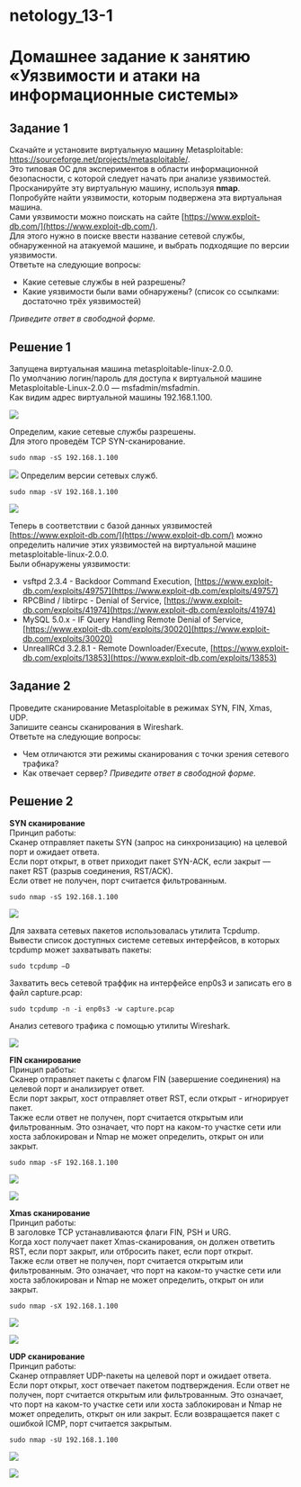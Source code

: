 # netology_13-1

# Домашнее задание к занятию «Уязвимости и атаки на информационные системы»

## Задание 1

Скачайте и установите виртуальную машину Metasploitable: https://sourceforge.net/projects/metasploitable/.  
Это типовая ОС для экспериментов в области информационной безопасности, с которой следует начать при анализе уязвимостей.  
Просканируйте эту виртуальную машину, используя **nmap**.  
Попробуйте найти уязвимости, которым подвержена эта виртуальная машина.  
Сами уязвимости можно поискать на сайте [https://www.exploit-db.com/](https://www.exploit-db.com/).  
Для этого нужно в поиске ввести название сетевой службы, обнаруженной на атакуемой машине, и выбрать подходящие по версии уязвимости.  
Ответьте на следующие вопросы:
* Какие сетевые службы в ней разрешены?
* Какие уязвимости были вами обнаружены? (список со ссылками: достаточно трёх уязвимостей)

*Приведите ответ в свободной форме.*

## Решение 1

Запущена виртуальная машина metasploitable-linux-2.0.0.  
По умолчанию логин/пароль для доступа к виртуальной машине Metasploitable-Linux-2.0.0 — msfadmin/msfadmin.  
Как видим адрес виртуальной машины 192.168.1.100.

![](https://github.com/eskin-igor/netology_13-1/blob/main/13-1/13-01-01-01.JPG)
 
Определим, какие сетевые службы разрешены.  
Для этого проведём TCP SYN-сканирование.
```
sudo nmap -sS 192.168.1.100
```
![](https://github.com/eskin-igor/netology_13-1/blob/main/13-1/13-01-01-02.JPG)
Определим версии сетевых служб.
```
sudo nmap -sV 192.168.1.100
```
![](https://github.com/eskin-igor/netology_13-1/blob/main/13-1/13-01-01-03.JPG)

Теперь в соответствии с базой данных уязвимостей [https://www.exploit-db.com/](https://www.exploit-db.com/) можно определить наличие этих уязвимостей на виртуальной машине metasploitable-linux-2.0.0.  
Были обнаружены уязвимости:
* vsftpd 2.3.4 - Backdoor Command Execution, [https://www.exploit-db.com/exploits/49757](https://www.exploit-db.com/exploits/49757) 
* RPCBind / libtirpc - Denial of Service, [https://www.exploit-db.com/exploits/41974](https://www.exploit-db.com/exploits/41974) 
* MySQL 5.0.x - IF Query Handling Remote Denial of Service, [https://www.exploit-db.com/exploits/30020](https://www.exploit-db.com/exploits/30020)
* UnrealIRCd 3.2.8.1 - Remote Downloader/Execute, [https://www.exploit-db.com/exploits/13853](https://www.exploit-db.com/exploits/13853)

## Задание 2

Проведите сканирование Metasploitable в режимах SYN, FIN, Xmas, UDP.  
Запишите сеансы сканирования в Wireshark.  
Ответьте на следующие вопросы:
* Чем отличаются эти режимы сканирования с точки зрения сетевого трафика?
* Как отвечает сервер?
*Приведите ответ в свободной форме*.

## Решение 2

**SYN сканирование**  
Принцип работы:  
Cканер отправляет пакеты SYN (запрос на синхронизацию) на целевой порт и ожидает ответа.   
Если порт открыт, в ответ приходит пакет SYN-ACK, если закрыт — пакет RST (разрыв соединения, RST/ACK).  
Если ответ не получен, порт считается фильтрованным. 
```
sudo nmap -sS 192.168.1.100
```
![](https://github.com/eskin-igor/netology_13-1/blob/main/13-1/13-01-02-01.JPG) 

Для захвата сетевых пакетов использовалась утилита Tcpdump.  
Вывести список доступных системе сетевых интерфейсов, в которых tcpdump может захватывать пакеты:
```
sudo tcpdump –D
```
Захватить весь сетевой траффик на интерфейсе enp0s3 и записать его в файл capture.pcap:
```
sudo tcpdump -n -i enp0s3 -w capture.pcap
```
Анализ сетевого трафика с помощью утилиты Wireshark.

![](https://github.com/eskin-igor/netology_13-1/blob/main/13-1/13-01-02-02.JPG)
 
**FIN сканирование**  
Принцип работы:  
Cканер отправляет пакеты с флагом FIN (завершение соединения) на целевой порт и анализирует ответ.  
Если порт закрыт, хост отправляет ответ RST, если открыт - игнорирует пакет.  
Также если ответ не получен, порт считается открытым или фильтрованным. Это означает, что порт на каком-то участке сети или хоста заблокирован и Nmap не может определить, открыт он или закрыт.  
```
sudo nmap -sF 192.168.1.100
```
![](https://github.com/eskin-igor/netology_13-1/blob/main/13-1/13-01-02-03.JPG)

![](https://github.com/eskin-igor/netology_13-1/blob/main/13-1/13-01-02-04.JPG)

**Xmas сканирование**  
Принцип работы:  
В заголовке TCP устанавливаются флаги FIN, PSH и URG.  
Когда хост получает пакет Xmas-сканирования, он должен ответить RST, если порт закрыт, или отбросить пакет, если порт открыт.  
Также если ответ не получен, порт считается открытым или фильтрованным. Это означает, что порт на каком-то участке сети или хоста заблокирован и Nmap не может определить, открыт он или закрыт.
```
sudo nmap -sX 192.168.1.100
```
![](https://github.com/eskin-igor/netology_13-1/blob/main/13-1/13-01-02-05.JPG)

![](https://github.com/eskin-igor/netology_13-1/blob/main/13-1/13-01-02-06.JPG)

**UDP сканирование**  
Принцип работы:  
Сканер отправляет UDP-пакеты на целевой порт и ожидает ответа.  
Если порт открыт, хост отвечает пакетом подтверждения.
Если ответ не получен, порт считается открытым или фильтрованным. Это означает, что порт на каком-то участке сети или хоста заблокирован и Nmap не может определить, открыт он или закрыт.
Если возвращается пакет с ошибкой ICMP, порт считается закрытым. 
```
sudo nmap -sU 192.168.1.100
```
![](https://github.com/eskin-igor/netology_13-1/blob/main/13-1/13-01-02-07.JPG)

![](https://github.com/eskin-igor/netology_13-1/blob/main/13-1/13-01-02-08.JPG)
